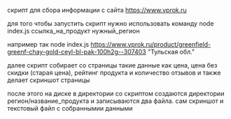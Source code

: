 скрипт для сбора информации с сайта https://www.vprok.ru

для того чтобы запустить скрипт нужно использовать команду node index.js ссылка_на_продукт нужный_регион

например так node index.js https://www.vprok.ru/product/greenfield-greenf-chay-gold-ceyl-bl-pak-100h2g--307403 "Тульская обл."

далее скрипт собирает со страницы такие данные как цена, цена без скидки (старая цена), рейтинг продукта и количество отзывов и также делает скриншот страницы

после этого на диске в директории со скриптом создаются директории регион/название_продукта и записываются два файла. сам скриншот и текстовый файл с собраннымии данными
